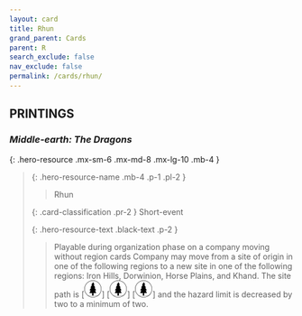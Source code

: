 ```yaml
---
layout: card
title: Rhun
grand_parent: Cards
parent: R
search_exclude: false
nav_exclude: false
permalink: /cards/rhun/
---
```


## PRINTINGS


### _Middle-earth: The Dragons_

{: .hero-resource .mx-sm-6 .mx-md-8 .mx-lg-10 .mb-4 }
> {: .hero-resource-name .mb-4 .p-1 .pl-2 }
> > <div class="card-mp"></div>
> > <div class="card-name">Rhun</div>
>
> {: .card-classification .pr-2 }
> Short-event
>
> {: .hero-resource-text .black-text .p-2 }
> > Playable during organization phase on a company moving without region cards Company may move from a site of origin in one of the following regions to a new site in one of the following regions: Iron Hills, Dorwinion, Horse Plains, and Khand. The site path is \[![](/assets/images/wilderness.svg)] \[![](/assets/images/wilderness.svg)] \[![](/assets/images/wilderness.svg)] and the hazard limit is decreased by two to a minimum of two. 
> 
